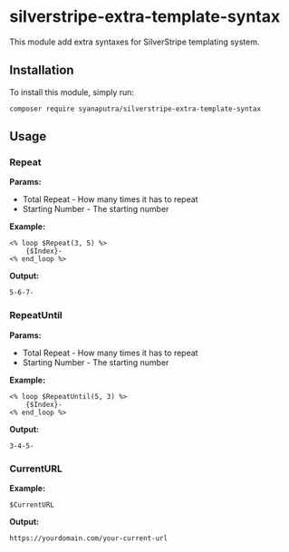 # silverstripe-extra-template-syntax
This module add extra syntaxes for SilverStripe templating system.

## Installation
To install this module, simply run:

```composer require syanaputra/silverstripe-extra-template-syntax```

## Usage

### Repeat
**Params:**
- Total Repeat - How many times it has to repeat
- Starting Number - The starting number

**Example:**
```silverstripe
<% loop $Repeat(3, 5) %>
    {$Index}-  
<% end_loop %>
```

**Output:**
```
5-6-7-
```

### RepeatUntil
**Params:**
- Total Repeat - How many times it has to repeat
- Starting Number - The starting number

**Example:**
```silverstripe
<% loop $RepeatUntil(5, 3) %>
    {$Index}-  
<% end_loop %>
```

**Output:**
```
3-4-5-
```

### CurrentURL
**Example:**
```silverstripe
$CurrentURL
```

**Output:**
```
https://yourdomain.com/your-current-url
```